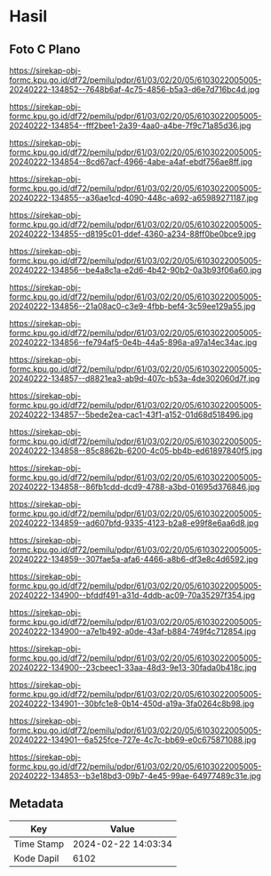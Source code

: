 # Hasil

## Foto C Plano

https://sirekap-obj-formc.kpu.go.id/df72/pemilu/pdpr/61/03/02/20/05/6103022005005-20240222-134852--7648b6af-4c75-4856-b5a3-d6e7d716bc4d.jpg

https://sirekap-obj-formc.kpu.go.id/df72/pemilu/pdpr/61/03/02/20/05/6103022005005-20240222-134854--fff2bee1-2a39-4aa0-a4be-7f9c71a85d36.jpg

https://sirekap-obj-formc.kpu.go.id/df72/pemilu/pdpr/61/03/02/20/05/6103022005005-20240222-134854--8cd67acf-4966-4abe-a4af-ebdf756ae8ff.jpg

https://sirekap-obj-formc.kpu.go.id/df72/pemilu/pdpr/61/03/02/20/05/6103022005005-20240222-134855--a36ae1cd-4090-448c-a692-a65989271187.jpg

https://sirekap-obj-formc.kpu.go.id/df72/pemilu/pdpr/61/03/02/20/05/6103022005005-20240222-134855--d8195c01-ddef-4360-a234-88ff0be0bce9.jpg

https://sirekap-obj-formc.kpu.go.id/df72/pemilu/pdpr/61/03/02/20/05/6103022005005-20240222-134856--be4a8c1a-e2d6-4b42-90b2-0a3b93f06a60.jpg

https://sirekap-obj-formc.kpu.go.id/df72/pemilu/pdpr/61/03/02/20/05/6103022005005-20240222-134856--21a08ac0-c3e9-4fbb-bef4-3c59ee129a55.jpg

https://sirekap-obj-formc.kpu.go.id/df72/pemilu/pdpr/61/03/02/20/05/6103022005005-20240222-134856--fe794af5-0e4b-44a5-896a-a97a14ec34ac.jpg

https://sirekap-obj-formc.kpu.go.id/df72/pemilu/pdpr/61/03/02/20/05/6103022005005-20240222-134857--d8821ea3-ab9d-407c-b53a-4de302060d7f.jpg

https://sirekap-obj-formc.kpu.go.id/df72/pemilu/pdpr/61/03/02/20/05/6103022005005-20240222-134857--5bede2ea-cac1-43f1-a152-01d68d518496.jpg

https://sirekap-obj-formc.kpu.go.id/df72/pemilu/pdpr/61/03/02/20/05/6103022005005-20240222-134858--85c8862b-6200-4c05-bb4b-ed61897840f5.jpg

https://sirekap-obj-formc.kpu.go.id/df72/pemilu/pdpr/61/03/02/20/05/6103022005005-20240222-134858--86fb1cdd-dcd9-4788-a3bd-01695d376846.jpg

https://sirekap-obj-formc.kpu.go.id/df72/pemilu/pdpr/61/03/02/20/05/6103022005005-20240222-134859--ad607bfd-9335-4123-b2a8-e99f8e6aa6d8.jpg

https://sirekap-obj-formc.kpu.go.id/df72/pemilu/pdpr/61/03/02/20/05/6103022005005-20240222-134859--307fae5a-afa6-4466-a8b6-df3e8c4d6592.jpg

https://sirekap-obj-formc.kpu.go.id/df72/pemilu/pdpr/61/03/02/20/05/6103022005005-20240222-134900--bfddf491-a31d-4ddb-ac09-70a35297f354.jpg

https://sirekap-obj-formc.kpu.go.id/df72/pemilu/pdpr/61/03/02/20/05/6103022005005-20240222-134900--a7e1b492-a0de-43af-b884-749f4c712854.jpg

https://sirekap-obj-formc.kpu.go.id/df72/pemilu/pdpr/61/03/02/20/05/6103022005005-20240222-134900--23cbeec1-33aa-48d3-9e13-30fada0b418c.jpg

https://sirekap-obj-formc.kpu.go.id/df72/pemilu/pdpr/61/03/02/20/05/6103022005005-20240222-134901--30bfc1e8-0b14-450d-a19a-3fa0264c8b98.jpg

https://sirekap-obj-formc.kpu.go.id/df72/pemilu/pdpr/61/03/02/20/05/6103022005005-20240222-134901--6a525fce-727e-4c7c-bb69-e0c675871088.jpg

https://sirekap-obj-formc.kpu.go.id/df72/pemilu/pdpr/61/03/02/20/05/6103022005005-20240222-134853--b3e18bd3-09b7-4e45-99ae-64977489c31e.jpg


## Metadata

| Key        | Value               |
| ---------- | ------------------- |
| Time Stamp | 2024-02-22 14:03:34 |
| Kode Dapil | 6102                |



